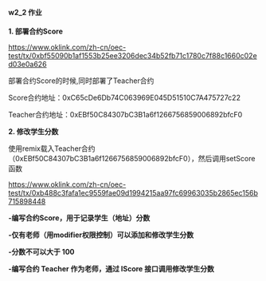#### **w2_2 作业**





**1. 部署合约Score**

https://www.oklink.com/zh-cn/oec-test/tx/0xbf55090b1af1553b25ee3206dec34b52fb71c1780c7f88c1660c02ed03e0a626


部署合约Score的时候,同时部署了Teacher合约

Score合约地址：0xC65cDe6Db74C063969E045D51510C7A475727c22

Teacher合约地址：0xEBf50C84307bC3B1a6f1266756859006892bfcF0

**2. 修改学生分数**

使用remix载入Teacher合约（0xEBf50C84307bC3B1a6f1266756859006892bfcF0），然后调用setScore函数

https://www.oklink.com/zh-cn/oec-test/tx/0xb488c3fafa1ec9559fae09d1994215aa97fc69963035b2865ec156b715898448







**-编写合约Score，⽤于记录学⽣（地址）分数**

**-仅有⽼师（⽤modifier权限控制）可以添加和修改学⽣分数**

**-分数不可以⼤于 100**

**-编写合约 Teacher 作为⽼师，通过 IScore 接⼝调⽤修改学⽣分数**
